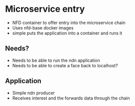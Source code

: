 # Microservice entry
- NFD container to offer entry into the microservice chain
- Uses nfd-base docker images
- simple puts the application into a container and runs it


## Needs?
- Needs to be able to run the ndn application
- Needs to be able to create a face back to localhost?


## Application
- Simple ndn producer
- Receives interest and the forwards data through the chain
